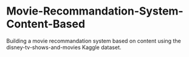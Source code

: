 # Movie-Recommandation-System-Content-Based
Building a movie recommandation system based on content using the disney-tv-shows-and-movies Kaggle dataset.
